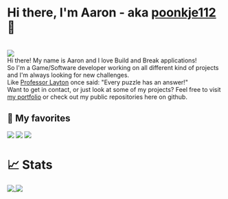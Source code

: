 # Hi there, I'm Aaron - aka [poonkje112][website] 👋
<br />![](https://komarev.com/ghpvc/?username=poonkje112)<br />
Hi there! My name is Aaron and I love Build and Break applications!<br />
So I'm a Game/Software developer working on all different kind of projects and I'm always looking for new challenges. <br />
Like [Professor Layton](https://en.wikipedia.org/wiki/Professor_Layton) once said: "Every puzzle has an answer!" <br />
Want to get in contact, or just look at some of my projects? Feel free to visit [my portfolio][website] or check out my public repositories here on github.

## 🌟 My favorites
![](https://img.shields.io/badge/Editor-Jetbrains%20Rider-blue)
![](https://img.shields.io/badge/Code-C%23-blue)
![](https://img.shields.io/badge/Code-JavaScript-blue)

# 📈 Stats
<a href="https://github.com/poonkje112">
  <img align="top" src="https://github-readme-stats.vercel.app/api?username=poonkje112&show_icons=true&theme=default" />
</a>
<a href="https://github.com/poonkje112">
  <img align="top" src="https://github-readme-stats.vercel.app/api/top-langs/?username=poonkje112&hide=shaderlab,ASP.NET&layout=compact&theme=default" />
</a>

<br />
<br />

[git]: https://github.com/poonkje112
[website]: https://www.poonkje.com/
